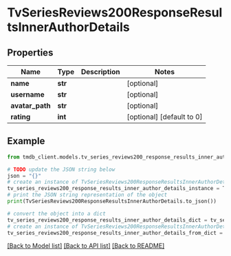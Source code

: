 # TvSeriesReviews200ResponseResultsInnerAuthorDetails


## Properties

Name | Type | Description | Notes
------------ | ------------- | ------------- | -------------
**name** | **str** |  | [optional] 
**username** | **str** |  | [optional] 
**avatar_path** | **str** |  | [optional] 
**rating** | **int** |  | [optional] [default to 0]

## Example

```python
from tmdb_client.models.tv_series_reviews200_response_results_inner_author_details import TvSeriesReviews200ResponseResultsInnerAuthorDetails

# TODO update the JSON string below
json = "{}"
# create an instance of TvSeriesReviews200ResponseResultsInnerAuthorDetails from a JSON string
tv_series_reviews200_response_results_inner_author_details_instance = TvSeriesReviews200ResponseResultsInnerAuthorDetails.from_json(json)
# print the JSON string representation of the object
print(TvSeriesReviews200ResponseResultsInnerAuthorDetails.to_json())

# convert the object into a dict
tv_series_reviews200_response_results_inner_author_details_dict = tv_series_reviews200_response_results_inner_author_details_instance.to_dict()
# create an instance of TvSeriesReviews200ResponseResultsInnerAuthorDetails from a dict
tv_series_reviews200_response_results_inner_author_details_from_dict = TvSeriesReviews200ResponseResultsInnerAuthorDetails.from_dict(tv_series_reviews200_response_results_inner_author_details_dict)
```
[[Back to Model list]](../README.md#documentation-for-models) [[Back to API list]](../README.md#documentation-for-api-endpoints) [[Back to README]](../README.md)


